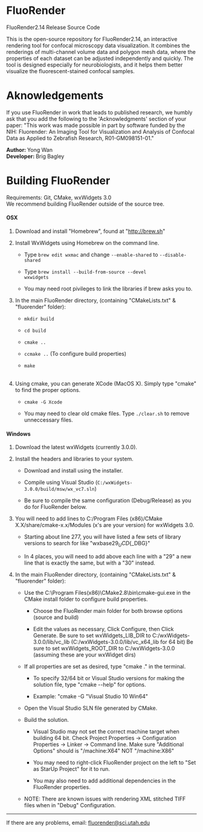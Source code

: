 FluoRender
========

FluoRender2.14 Release Source Code

This is the open-source repository for FluoRender2.14, an interactive rendering tool for confocal microscopy data visualization. It combines the renderings of multi-channel volume data and polygon mesh data, where the properties of each dataset can be adjusted independently and quickly. The tool is designed especially for neurobiologists, and it helps them better visualize the fluorescent-stained confocal samples.

Aknowledgements
========
If you use FluoRender in work that leads to published research, we humbly ask that you add the following to the 'Acknowledgments' section of your paper: 
"This work was made possible in part by software funded by the NIH: Fluorender: An Imaging Tool for Visualization and Analysis of Confocal Data as Applied to Zebrafish Research, R01-GM098151-01."

<strong>Author: </strong> Yong Wan<br/>
<strong>Developer: </strong> Brig Bagley<br/>

Building FluoRender
========
Requirements: Git, CMake, wxWidgets 3.0<br/>
We recommend building FluoRender outside of the source tree. <br/>

<h4>OSX</h4> 

1) Download and install "Homebrew", found at "http://brew.sh"

2) Install WxWidgets using Homebrew on the command line.

   * Type <code>brew edit wxmac</code> and change <code>--enable-shared</code> to <code>--disable-shared</code><br/>
  
   * Type <code>brew install --build-from-source --devel wxwidgets</code><br/>

   * You may need root pivileges to link the libraries if brew asks you to.<br/>

3) In the main FluoRender directory, (containing "CMakeLists.txt" & "fluorender" folder):
   
   * <code>mkdir build</code><br/>
   
   * <code>cd build</code><br/>

   * <code>cmake ..</code><br/>

   * <code>ccmake ..</code> (To configure build properties)<br/>

   * <code>make</code><br/><br/>

4) Using cmake, you can generate XCode (MacOS X). Simply type "cmake" to find the proper options.

   * <code>cmake -G Xcode</code><br/>

   * You may need to clear old cmake files. Type <code>./clear.sh</code> to remove unneccessary files.<br/> 

<h4>Windows</h4>

1) Download the latest wxWidgets (currently 3.0.0).

2) Install the headers and libraries to your system.

    * Download and install using the installer.

    * Compile using Visual Studio (<code>C:/wxWidgets-3.0.0/build/msw/wx_vc7.sln</code>)

    * Be sure to compile the same configuration (Debug/Release) as you do for FluoRender below.

3) You will need to add lines to C:/Program Files (x86)/CMake X.X/share/cmake-x.x/Modules (x's are your version) 
    for wxWidgets 3.0.

    * Starting about line 277, you will have listed a few sets of library versions to search for like "wxbase29${_UCD}${_DBG}"

    * In 4 places, you will need to add above each line with a "29" a new line that is exactly the same, but with a "30" instead.

4) In the main FluoRender directory, (containing "CMakeLists.txt" & "fluorender" folder):

    * Use the C:\Program Files(x86)\CMake2.8\bin\cmake-gui.exe in the CMake install folder to configure build properties.

         - Choose the FluoRender main folder for both browse options (source and build)

         - Edit the values as necessary, Click Configure, then Click Generate.
              Be sure to set wxWidgets_LIB_DIR to C:/wxWidgets-3.0.0/lib/vc_lib (C:/wxWidgets-3.0.0/lib/vc_x64_lib for 64 bit)
              Be sure to set wxWidgets_ROOT_DIR to C:/wxWidgets-3.0.0 (assuming these are your wxWidget dirs)<br/>

    * If all properties are set as desired, type "cmake ." in the terminal. 

	     - To specify 32/64 bit or Visual Studio versions for making the solution file, type "cmake --help" for options.

		 - Example: "cmake -G "Visual Studio 10 Win64"

    * Open the Visual Studio SLN file generated by CMake.

    * Build the solution.<br/>
	   
	     - Visual Studio may not set the correct machine target when building 64 bit.
		   Check Project Properties -> Configuration Properties -> Linker -> Command line.
		   Make sure "Additional Options" should is "/machine:X64" NOT "/machine:X86"

         - You may need to right-click FluoRender project on the left to "Set as StarUp Project" for it to run.

         - You may also need to add additional dependencies in the FluoRender properties.
    
    * NOTE: There are known issues with rendering XML stitched TIFF files when in "Debug" Configuration.


--------------------------------------------------------------------------------------------------

If there are any problems, email: fluorender@sci.utah.edu
